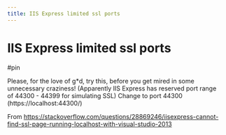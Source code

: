 ```yaml
---
title: IIS Express limited ssl ports
---
```


# IIS Express limited ssl ports

#pin 

Please, for the love of g\*d, try this, before you get mired in some unnecessary craziness!
(Apparently IIS Express has reserved port range of 44300 - 44399 for simulating SSL)
Change to port 44300 (https://localhost:44300/)

From <https://stackoverflow.com/questions/28869246/iisexpress-cannot-find-ssl-page-running-localhost-with-visual-studio-2013> 

